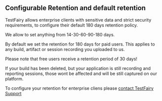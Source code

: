 ## Configurable Retention and default retention

TestFairy allows enterprise clients with sensitive data and strict security requirements, to configure their default 180 days retention policy. 

We allow to set anything from 14-30-60-90-180 days. 

By default we set the retention for 180 days for paid users. This applies to any build, artifact or session recording you uploaded to us. 

Please note that free users receive a retention period of 30 days! 

If your build has been deleted, but your application is still recording and reporting sessions, those wont be affected and will be still captured on our platform.

To configure your retention for enterprise cliens please [contact TestFairy Support](https://testfairy.com/contact)
